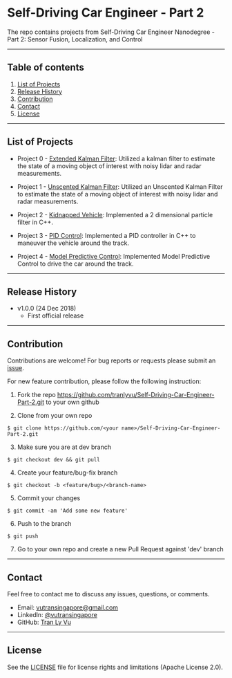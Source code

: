 # **Self-Driving Car Engineer - Part 2**

The repo contains projects from Self-Driving Car Engineer Nanodegree - Part 2: Sensor Fusion, Localization, and Control

---
Table of contents
---

1. [List of Projects](#List-of-Projects)
2. [Release History](#Release-History)
3. [Contribution](#Contribution)
4. [Contact](#Contact)
5. [License](#License)

---
List of Projects
---

* Project 0 - [Extended Kalman Filter](https://github.com/tranlyvu/Self-Driving-Car-Engineer-Part-2/tree/master/Extended%20Kalman%20Filter): Utilized a kalman filter to estimate the state of a moving object of interest with noisy lidar and radar measurements.

* Project 1 - [Unscented Kalman Filter](https://github.com/tranlyvu/Self-Driving-Car-Engineer-Part-2/tree/master/Extended%20Kalman%20Filter): Utilized an Unscented Kalman Filter to estimate the state of a moving object of interest with noisy lidar and radar measurements.

* Project 2 - [Kidnapped Vehicle](https://github.com/tranlyvu/Self-Driving-Car-Engineer-Part-2/tree/master/Kidnapped%20Vehicle): Implemented a 2 dimensional particle filter in C++.

* Project 3 - [PID Control](https://github.com/tranlyvu/Self-Driving-Car-Engineer-Part-2/tree/master/PID%20Control): Implemented a PID controller in C++ to maneuver the vehicle around the track.

* Project 4 - [Model Predictive Control](https://github.com/tranlyvu/Self-Driving-Car-Engineer-Part-2/tree/master/Model_Predictive_Control): Implemented Model Predictive Control to drive the car around the track.

--- 
Release History
---

* v1.0.0 (24 Dec 2018)
	* First official release

---
Contribution
---
Contributions are welcome! For bug reports or requests please submit an [issue](https://github.com/tranlyvu/Self-Driving-Car-Engineer-Part-2/issues).

For new feature contribution, please follow the following instruction:

1. Fork the repo https://github.com/tranlyvu/Self-Driving-Car-Engineer-Part-2.git to your own github

2. Clone from your own repo

`$ git clone https://github.com/<your name>/Self-Driving-Car-Engineer-Part-2.git`

3. Make sure you are at dev branch 

`$ git checkout dev && git pull`

4. Create your feature/bug-fix branch

`$ git checkout -b <feature/bug>/<branch-name>`

5. Commit your changes 

`$ git commit -am 'Add some new feature'`

6. Push to the branch 

`$ git push`

7. Go to your own repo and create a new Pull Request against 'dev' branch

---
Contact
---
Feel free to contact me to discuss any issues, questions, or comments.
*  Email: vutransingapore@gmail.com
*  Linkedln: [@vutransingapore](https://www.linkedin.com/in/tranlyvu/)
*  GitHub: [Tran Ly Vu](https://github.com/tranlyvu)

---
License
---
See the [LICENSE](https://github.com/tranlyvu/Self-Driving-Car-Engineer-Part-2/blob/master/LICENSE) file for license rights and limitations (Apache License 2.0).